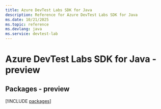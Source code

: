 ```yaml
---
title: Azure DevTest Labs SDK for Java
description: Reference for Azure DevTest Labs SDK for Java
ms.date: 10/21/2025
ms.topic: reference
ms.devlang: java
ms.service: devtest-lab
---
```

# Azure DevTest Labs SDK for Java - preview
## Packages - preview
[!INCLUDE [packages](devtest-labs-index.md)]